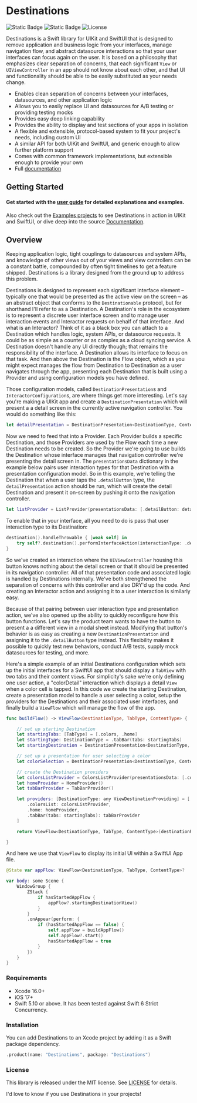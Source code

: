 # Destinations
![Static Badge](https://img.shields.io/badge/Swift-5.10_%7C_6.0-005AA5.svg) ![Static Badge](https://img.shields.io/badge/Platforms-iOS-005AA5.svg) ![License](https://img.shields.io/badge/License-MIT-005AA5.svg "License")

Destinations is a Swift library for UIKit and SwiftUI that is designed to remove application and business logic from your interfaces, manage navigation flow, and abstract datasource interactions so that your user interfaces can focus again on the user. It is based on a philosophy that emphasizes clear separation of concerns, that each significant `View` or `UIViewController` in an app should not know about each other, and that UI and functionality should be able to be easily substituted as your needs change.

* Enables clean separation of concerns between your interfaces, datasources, and other application logic
* Allows you to easily replace UI and datasources for A/B testing or providing testing mocks
* Provides easy deep linking capability
* Provides the ability to display and test sections of your apps in isolation
* A flexible and extensible, protocol-based system to fit your project's needs, including custom UI
* A similar API for both UIKit and SwiftUI, and generic enough to allow further platform support
* Comes with common framework implementations, but extensible enough to provide your own
* Full [documentation](https://poetmountain.github.io/Destinations/)

## Getting Started

#### Get started with the **[user guide](Guides/UserGuide.md)** for detailed explanations and examples.

Also check out the [Examples projects](Examples) to see Destinations in action in UIKit and SwiftUI, or dive deep into the source [Documentation](https://poetmountain.github.io/Destinations/).

## Overview

Keeping application logic, tight couplings to datasources and system APIs, and knowledge of other views out of your views and view controllers can be a constant battle, compounded by often tight timelines to get a feature shipped. Destinations is a library designed from the ground up to address this problem.

Destinations is designed to represent each significant interface element – typically one that would be presented as the active view on the screen – as an abstract object that conforms to the `Destinationable` protocol, but for shorthand I'll refer to as a Destination. A Destination's role in the ecosystem is to represent a discrete user interface screen and to manage user interaction events and Interactor requests on behalf of that interface. And what is an Interactor? Think of it as a black box you can attach to a Destination which handles logic, system APIs, or datasource requests. It could be as simple as a counter or as complex as a cloud syncing service. A Destination doesn't handle any UI directly though; that remains the responsibility of the interface. A Destination allows its interface to focus on that task. And then above the Destination is the Flow object, which as you might expect manages the flow from Destination to Destination as a user navigates through the app, presenting each Destination that is built using a Provider and using configuration models you have defined.

Those configuration models, called `DestinationPresentation`s and `InteractorConfiguration`s, are where things get more interesting. Let's say you're making a UIKit app and create a `DestinationPresentation` which will present a a detail screen in the currently active navigation controller. You would do something like this:
```swift
let detailPresentation = DestinationPresentation<DestinationType, ContentType, TabType>(destinationType: .detail, presentationType: .navigationController(type: .present))
```

Now we need to feed that into a Provider. Each Provider builds a specific Destination, and those Providers are used by the Flow each time a new Destination needs to be created. So the Provider we're going to use builds the Destination whose interface manages that navigation controller we're presenting the detail screen in. The `presentationsData` dictionary in the example below pairs user interaction types for that Destination with a presentation configuration model. So in this example, we're telling the Destination that when a user taps the `.detailButton` type, the `detailPresentation` action should be run, which will create the detail Destination and present it on-screen by pushing it onto the navigation controller.
```swift
let listProvider = ListProvider(presentationsData: [.detailButton: detailPresentation])
```

 To enable that in your interface, all you need to do is pass that user interaction type to its Destination:
```swift
destination().handleThrowable { [weak self] in
    try self?.destination().performInterfaceAction(interactionType: .detailButton)
}
```

So we've created an interaction where the `UIViewController` housing this button knows nothing about the detail screen or that it should be presented in its navigation controller. All of that presentation code and associated logic is handled by Destinations internally. We've both strengthened the separation of concerns with this controller and also DRY'd up the code. And creating an Interactor action and assigning it to a user interaction is similarly easy.

Because of that pairing between user interaction type and presentation action, we've also opened up the ability to quickly reconfigure how this button functions. Let's say the product team wants to have the button to present a a different view in a modal sheet instead. Modifying that button's behavior is as easy as creating a new `DestinationPresentation` and assigning it to the `.detailButton` type instead. This flexibility makes it possible to quickly test new behaviors, conduct A/B tests, supply mock datasources for testing, and more.

Here's a simple example of an initial Destinations configuration which sets up the initial interfaces for a SwiftUI app that should display a `TabView` with two tabs and their content `View`s. For simplicity's sake we're only defining one user action, a "colorDetail" interaction which displays a detail `View` when a color cell is tapped. In this code we create the starting Destination, create a presentation model to handle a user selecting a color, setup the providers for the Destinations and their associated user interfaces, and finally build a `ViewFlow` which will manage the flow of the app.
```swift
func buildFlow() -> ViewFlow<DestinationType, TabType, ContentType> {

    // set up starting Destination
    let startingTabs: [TabType] = [.colors, .home]
    let startingType: DestinationType = .tabBar(tabs: startingTabs)
    let startingDestination = DestinationPresentation<DestinationType, ContentType, TabType>(destinationType: startingType, presentationType: .replaceCurrent)

    // set up a presentation for user selecting a color
    let colorSelection = DestinationPresentation<DestinationType, ContentType, TabType>(destinationType: .colorDetail, presentationType: .navigationController(type: .present))

    // create the Destination providers
    let colorsListProvider = ColorsListProvider(presentationsData: [.color(model: nil): colorSelection])
    let homeProvider = HomeProvider()
    let tabBarProvider = TabBarProvider()

    let providers: [DestinationType: any ViewDestinationProviding] = [
        .colorsList: colorsListProvider,
        .home: homeProvider,
        .tabBar(tabs: startingTabs): tabBarProvider
    ]

    return ViewFlow<DestinationType, TabType, ContentType>(destinationProviders: providers, startingDestination: startingDestination)

}
```

And here we use that `ViewFlow` to display its initial UI within a SwiftUI App file.
```swift
@State var appFlow: ViewFlow<DestinationType, TabType, ContentType>?

var body: some Scene {
    WindowGroup {
        ZStack {
            if hasStartedAppFlow {
                appFlow?.startingDestinationView()
            }
        }
        .onAppear(perform: {
            if (hasStartedAppFlow == false) {
                self.appFlow = buildAppFlow()
                self.appFlow?.start()
                hasStartedAppFlow = true
            }
        })
    }
}
```

### Requirements

* Xcode 16.0+
* iOS 17+
* Swift 5.10 or above. It has been tested against Swift 6 Strict Concurrency.

### Installation

You can add Destinations to an Xcode project by adding it as a Swift package dependency.
```swift
.product(name: "Destinations", package: "Destinations")
```

### License

This library is released under the MIT license. See [LICENSE](LICENSE.md) for details.

I'd love to know if you use Destinations in your projects!
